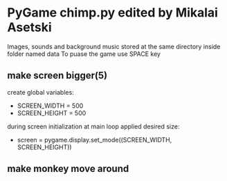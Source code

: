 # PyGame chimp.py edited by Mikalai Asetski

Images, sounds and background music stored at the same directory inside folder named data 
To puase the game use SPACE key 


## make screen bigger(5)

create global variables: 
* SCREEN_WIDTH = 500
* SCREEN_HEIGHT = 500

during screen initialization at main loop applied desired size:
* screen = pygame.display.set_mode((SCREEN_WIDTH, SCREEN_HEIGHT))

## make monkey move around 
